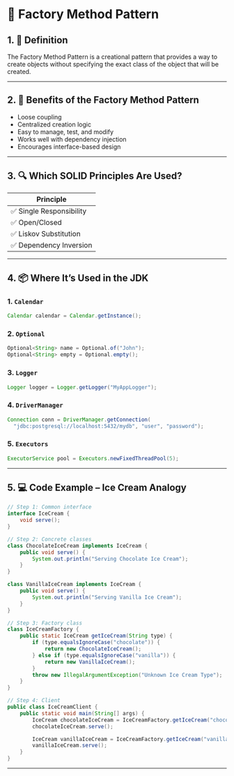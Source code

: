 
# 🎥 Factory Method Pattern

## 1. 🎯 Definition

The Factory Method Pattern is a creational pattern that provides a way to create objects without specifying the exact class of the object that will be created.

---

## 2. 🌟 Benefits of the Factory Method Pattern

- Loose coupling
- Centralized creation logic
- Easy to manage, test, and modify
- Works well with dependency injection
- Encourages interface-based design

---

## 3. 🔍 Which SOLID Principles Are Used?

| Principle |
|----------|
| ✅ Single Responsibility |
| ✅ Open/Closed |
| ✅ Liskov Substitution |
| ✅ Dependency Inversion |

---

## 4. 📦 Where It’s Used in the JDK

### 1. `Calendar`

```java
Calendar calendar = Calendar.getInstance();
```

### 2. `Optional`

```java
Optional<String> name = Optional.of("John");
Optional<String> empty = Optional.empty();
```

### 3. `Logger`

```java
Logger logger = Logger.getLogger("MyAppLogger");
```

### 4. `DriverManager`

```java
Connection conn = DriverManager.getConnection(
  "jdbc:postgresql://localhost:5432/mydb", "user", "password");
```

### 5. `Executors`

```java
ExecutorService pool = Executors.newFixedThreadPool(5);
```

---

## 5. 💻 Code Example – Ice Cream Analogy

```java
// Step 1: Common interface
interface IceCream {
    void serve();
}

// Step 2: Concrete classes
class ChocolateIceCream implements IceCream {
    public void serve() {
        System.out.println("Serving Chocolate Ice Cream");
    }
}

class VanillaIceCream implements IceCream {
    public void serve() {
        System.out.println("Serving Vanilla Ice Cream");
    }
}

// Step 3: Factory class
class IceCreamFactory {
    public static IceCream getIceCream(String type) {
        if (type.equalsIgnoreCase("chocolate")) {
            return new ChocolateIceCream();
        } else if (type.equalsIgnoreCase("vanilla")) {
            return new VanillaIceCream();
        }
        throw new IllegalArgumentException("Unknown Ice Cream Type");
    }
}

// Step 4: Client
public class IceCreamClient {
    public static void main(String[] args) {
        IceCream chocolateIceCream = IceCreamFactory.getIceCream("chocolate");
        chocolateIceCream.serve();

        IceCream vanillaIceCream = IceCreamFactory.getIceCream("vanilla");
        vanillaIceCream.serve();
    }
}
```

---
